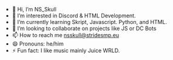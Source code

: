 - 👋 Hi, I’m NS_Skull
- 👀 I’m interested in Discord & HTML Development.
- 🌱 I’m currently learning Skript, Javascript. Python, and HTML.
- 💞️ I’m looking to collaborate on projects like JS or DC Bots
- 📫 How to reach me nsskull@stridesmp.eu
- 😄 Pronouns: he/him
- ⚡ Fun fact: I like music mainly Juice WRLD.
